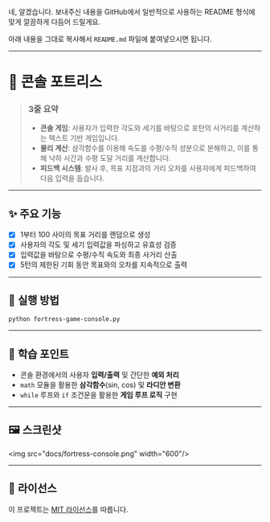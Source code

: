네, 알겠습니다. 보내주신 내용을 GitHub에서 일반적으로 사용하는 README 형식에 맞게 깔끔하게 다듬어 드릴게요.

아래 내용을 그대로 복사해서 `README.md` 파일에 붙여넣으시면 됩니다.

-----

# 🎯 콘솔 포트리스

> ### 3줄 요약
>
>   - **콘솔 게임**: 사용자가 입력한 각도와 세기를 바탕으로 포탄의 사거리를 계산하는 텍스트 기반 게임입니다.
>   - **물리 계산**: 삼각함수를 이용해 속도를 수평/수직 성분으로 분해하고, 이를 통해 낙하 시간과 수평 도달 거리를 계산합니다.
>   - **피드백 시스템**: 발사 후, 목표 지점과의 거리 오차를 사용자에게 피드백하여 다음 입력을 돕습니다.

-----

## ✨ 주요 기능

  - [x] 1부터 100 사이의 목표 거리를 랜덤으로 생성
  - [x] 사용자의 각도 및 세기 입력값을 파싱하고 유효성 검증
  - [x] 입력값을 바탕으로 수평/수직 속도와 최종 사거리 산출
  - [x] 5턴의 제한된 기회 동안 목표와의 오차를 지속적으로 출력

-----

## 🚀 실행 방법

```bash
python fortress-game-console.py
```

-----

## 🧠 학습 포인트

  - 콘솔 환경에서의 사용자 **입력/출력** 및 간단한 **예외 처리**
  - `math` 모듈을 활용한 **삼각함수**(sin, cos) 및 **라디안 변환**
  - `while` 루프와 `if` 조건문을 활용한 **게임 루프 로직** 구현

-----

## 🖼️ 스크린샷

\<img src="docs/fortress-console.png" width="600"/\>

-----

## 🪪 라이선스

이 프로젝트는 [MIT 라이선스](https://opensource.org/licenses/MIT)를 따릅니다.
